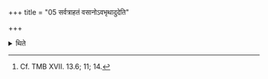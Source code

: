 +++
title = "05 सर्वत्राहतं वसानोऽवभृथादुदेति"

+++

<details><summary>थिते</summary>

5. In every part of the Cāturmāsya-scrifices i.e. after each Soma-sacrifice performed in the course of the Cāturmāsyas the sacrificer wearing a new cloth comes out of the Avabhr̥tha.[^1]  

[^1]: Cf. TMB XVII. 13.6; 11; 14. 
</details>
